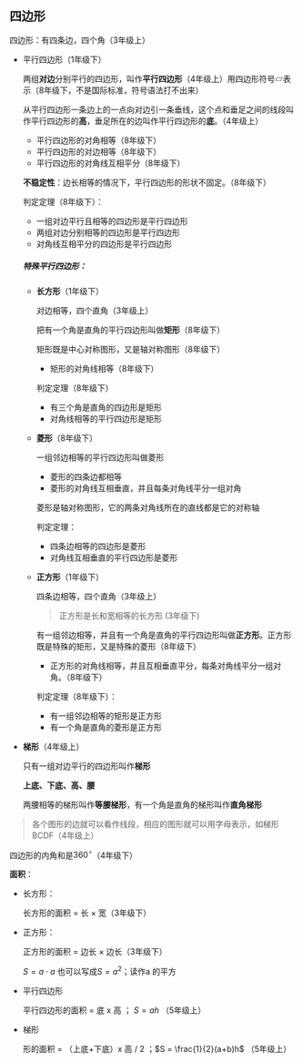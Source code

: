 ## 四边形

四边形：有四条边，四个角（3年级上）

- 平行四边形（1年级下）

    两组**对边**分别平行的四边形，叫作**平行四边形**（4年级上）用四边形符号▱表示（8年级下，不是国际标准，符号语法打不出来）

    从平行四边形一条边上的一点向对边引一条垂线，这个点和垂足之间的线段叫作平行四边形的**高**，垂足所在的边叫作平行四边形的**底**。（4年级上）

    - 平行四边形的对角相等（8年级下）
    - 平行四边形的对边相等（8年级下）
    - 平行四边形的对角线互相平分（8年级下）

    **不稳定性**：边长相等的情况下，平行四边形的形状不固定。（8年级下）

    判定定理（8年级下）：

    - 一组对边平行且相等的四边形是平行四边形
    - 两组对边分别相等的四边形是平行四边形
    - 对角线互相平分的四边形是平行四边形

    ##### 特殊平行四边形：

    - **长方形**（1年级下）

        对边相等，四个直角（3年级上）

        把有一个角是直角的平行四边形叫做**矩形**（8年级下）

        矩形既是中心对称图形，又是轴对称图形（8年级下）

        - 矩形的对角线相等（8年级下）

        判定定理（8年级下）

        - 有三个角是直角的四边形是矩形
        - 对角线相等的平行四边形是矩形

    - **菱形**（8年级下）

        一组邻边相等的平行四边形叫做菱形

        - 菱形的四条边都相等
        - 菱形的对角线互相垂直，并且每条对角线平分一组对角

        菱形是轴对称图形，它的两条对角线所在的直线都是它的对称轴

        判定定理：

        - 四条边相等的四边形是菱形
        - 对角线互相垂直的平行四边形是菱形

    - **正方形**（1年级下）

        四条边相等，四个直角（3年级上）

        > 正方形是长和宽相等的长方形  (3年级下)

        有一组邻边相等，并且有一个角是直角的平行四边形叫做**正方形**。正方形既是特殊的矩形，又是特殊的菱形（8年级下）

        - 正方形的对角线相等，并且互相垂直平分，每条对角线平分一组对角。（8年级下）

        判定定理（8年级下）：

        - 有一组邻边相等的矩形是正方形
        - 有一个角是直角的菱形是正方形 



- **梯形**（4年级上）

    只有一组对边平行的四边形叫作**梯形**

    **上底、下底、高、腰**

    两腰相等的梯形叫作**等腰梯形**，有一个角是直角的梯形叫作**直角梯形**

> 各个图形的边就可以看作线段，相应的图形就可以用字母表示，如梯形BCDF（4年级上）



四边形的内角和是$360^\circ$（4年级下）



**面积**：

- 长方形：

    长方形的面积 = 长 $\times$ 宽（3年级下）

- 正方形：

    正方形的面积 = 边长 $\times$ 边长（3年级下）

    $S=a\cdot a$ 也可以写成$S=a^2$；读作a 的平方 

- 平行四边形

    平行四边形的面积 = 底 x 高 ； $S=ah$ （5年级上）

- 梯形

    形的面积 = （上底+下底）x 高 / 2 ；$S = \frac{1}{2}(a+b)h$ （5年级上）